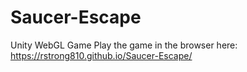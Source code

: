# Saucer-Escape
Unity WebGL Game
Play the game in the browser here: https://rstrong810.github.io/Saucer-Escape/
